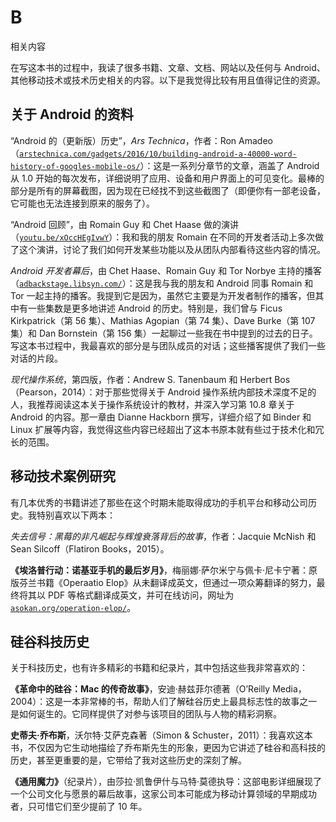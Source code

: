 # B

相关内容

在写这本书的过程中，我读了很多书籍、文章、文档、网站以及任何与 Android、其他移动技术或技术历史相关的内容。以下是我觉得比较有用且值得记住的资源。

## 关于 Android 的资料

“Android 的（更新版）历史”，*Ars Technica*，作者：Ron Amadeo（[`arstechnica.com/gadgets/2016/10/building-android-a-40000-word-history-of-googles-mobile-os/`](https://arstechnica.com/gadgets/2016/10/building-android-a-40000-word-history-of-googles-mobile-os/)）：这是一系列分章节的文章，涵盖了 Android 从 1.0 开始的每次发布，详细说明了应用、设备和用户界面上的可见变化。最棒的部分是所有的屏幕截图，因为现在已经找不到这些截图了（即便你有一部老设备，它可能也无法连接到原来的服务了）。

“Android 回顾”，由 Romain Guy 和 Chet Haase 做的演讲（[`youtu.be/xOccHEgIvwY`](https://youtu.be/xOccHEgIvwY)）：我和我的朋友 Romain 在不同的开发者活动上多次做了这个演讲，讨论了我们如何开发某些功能以及从团队内部看待这些内容的情况。

*Android 开发者幕后*，由 Chet Haase、Romain Guy 和 Tor Norbye 主持的播客（[`adbackstage.libsyn.com/`](https://adbackstage.libsyn.com/)）：这是我与我的朋友和 Android 同事 Romain 和 Tor 一起主持的播客。我提到它是因为，虽然它主要是为开发者制作的播客，但其中有一些集数是更多地讲述 Android 的历史。特别是，我们曾与 Ficus Kirkpatrick（第 56 集）、Mathias Agopian（第 74 集）、Dave Burke（第 107 集）和 Dan Bornstein（第 156 集）一起聊过一些我在书中提到的过去的日子。写这本书过程中，我最喜欢的部分是与团队成员的对话；这些播客提供了我们一些对话的片段。

*现代操作系统*，第四版，作者：Andrew S. Tanenbaum 和 Herbert Bos（Pearson，2014）：对于那些觉得关于 Android 操作系统内部技术深度不足的人，我推荐阅读这本关于操作系统设计的教材，并深入学习第 10.8 章关于 Android 的内容。那一章由 Dianne Hackborn 撰写，详细介绍了如 Binder 和 Linux 扩展等内容，我觉得这些内容已经超出了这本书原本就有些过于技术化和冗长的范围。

## 移动技术案例研究

有几本优秀的书籍讲述了那些在这个时期未能取得成功的手机平台和移动公司历史。我特别喜欢以下两本：

*失去信号：黑莓的非凡崛起与辉煌衰落背后的故事*，作者：Jacquie McNish 和 Sean Silcoff（Flatiron Books，2015）。

**《埃洛普行动：诺基亚手机的最后岁月》**，梅丽娜·萨尔米宁与佩卡·尼卡宁著：原版芬兰书籍《Operaatio Elop》从未翻译成英文，但通过一项众筹翻译的努力，最终将其以 PDF 等格式翻译成英文，并可在线访问，网址为[`asokan.org/operation-elop/`](https://asokan.org/operation-elop/)。

## 硅谷科技历史

关于科技历史，也有许多精彩的书籍和纪录片，其中包括这些我非常喜欢的：

**《革命中的硅谷：Mac 的传奇故事》**，安迪·赫兹菲尔德著（O’Reilly Media，2004）：这是一本非常棒的书，帮助人们了解硅谷历史上最具标志性的故事之一是如何诞生的。它同样提供了对参与该项目的团队与人物的精彩洞察。

**史蒂夫·乔布斯**，沃尔特·艾萨克森著（Simon & Schuster，2011）：我喜欢这本书，不仅因为它生动地描绘了乔布斯先生的形象，更因为它讲述了硅谷和高科技的历史，甚至更重要的是，它带给了我对这些历史的深刻了解。

**《通用魔力》**（纪录片），由莎拉·凯鲁伊什与马特·莫德执导：这部电影详细展现了一个公司文化与愿景的幕后故事，这家公司本可能成为移动计算领域的早期成功者，只可惜它们至少提前了 10 年。
